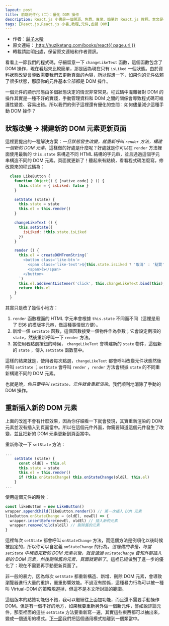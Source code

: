```yaml
---
layout: post
title: 前端元件化（二）：優化 DOM 操作
description: React.js 小書是一個開源、免費、專業、簡單的 React.js 教程。本文是一個關於如何使用 React.js 實現前端元件化的教程的第二部分，介紹瞭如何優化虛擬 DOM。
tags: [React.js,React.js 小書,教程,元件,虛擬 DOM]
---
```


<ul style='font-size: 14px;'>
  <li>
    作者：<a href="https://www.zhihu.com/people/hu-zi-da-ha" target="_blank">鬍子大哈</a>
  </li>
  <li>
    原文連結：<a href="http://huziketang.com/books/react{{ page.url }}"> http://huziketang.com/books/react{{ page.url }} </a>
  </li>
  <li>轉載請註明出處，保留原文連結和作者資訊。</li>
</ul>

看看上一節我們的程式碼，仔細留意一下 `changeLikeText` 函數，這個函數包含了 DOM 操作，現在看起來比較簡單，那是因為現在只有 `isLiked` 一個狀態。由於資料狀態改變會導致需要我們去更新頁面的內容，所以假想一下，如果你的元件依賴了很多狀態，那麼你的元件基本全部都是 DOM 操作。

一個元件的顯示形態由多個狀態決定的情況非常常見。程式碼中混雜著對 DOM 的操作其實是一種不好的實踐，手動管理資料和 DOM 之間的關係會導致程式碼可維護性變差、容易出錯。所以我們的例子這裡還有優化的空間：如何儘量減少這種手動 DOM 操作？

## 狀態改變 -> 構建新的 DOM 元素更新頁面
這裡要提出的一種解決方案：*一旦狀態發生改變，就重新呼叫  `render`  方法，構建一個新的 DOM 元素*。這樣做的好處是什麼呢？好處就是你可以在 `render` 方法裡面使用最新的 `this.state` 來構造不同 HTML 結構的字元串，並且通過這個字元串構造不同的 DOM 元素。頁面就更新了！聽起來有點繞，看看程式碼怎麼寫，修改原來的程式碼為：

```javascript
  class LikeButton {
    function Object() { [native code] } () {
      this.state = { isLiked: false }
    }

    setState (state) {
      this.state = state
      this.el = this.render()
    }

    changeLikeText () {
      this.setState({
        isLiked: !this.state.isLiked
      })
    }

    render () {
      this.el = createDOMFromString(`
        <button class='like-btn'>
          <span class='like-text'>${this.state.isLiked ? '取消' : '點贊'}</span>
          <span>👍</span>
        </button>
      `)
      this.el.addEventListener('click', this.changeLikeText.bind(this), false)
      return this.el
    }
  }
```

其實只是改了幾個小地方：

1. `render` 函數裡面的 HTML 字元串會根據 `this.state` 不同而不同（這裡是用了 ES6 的模版字元串，做這種事情很方便）。
2. 新增一個 `setState` 函數，這個函數接受一個物件作為參數；它會設定例項的 `state`，然後重新呼叫一下 `render` 方法。
3. 當使用者點選按鈕的時候， `changeLikeText`  會構建新的 `state` 物件，這個新的 `state` ，傳入 `setState` 函數當中。

這樣的結果就是，使用者每次點選，`changeLikeText` 都會呼叫改變元件狀態然後呼叫 `setState` ；`setState` 會呼叫 `render` ，`render` 方法會根據  `state` 的不同重新構建不同的 DOM 元素。

也就是說，*你只要呼叫 `setState`，元件就會重新渲染*。我們順利地消除了手動的 DOM 操作。

## 重新插入新的 DOM 元素
上面的改進不會有什麼效果，因為你仔細看一下就會發現，其實重新渲染的 DOM 元素並沒有插入到頁面當中。所以在這個元件外面，你需要知道這個元件發生了改變，並且把新的 DOM 元素更新到頁面當中。

重新修改一下 `setState` 方法：

```javascript
...
    setState (state) {
      const oldEl = this.el
      this.state = state
      this.el = this.render()
      if (this.onStateChange) this.onStateChange(oldEl, this.el)
    }
...
```

使用這個元件的時候：

```javascript
const likeButton = new LikeButton()
wrapper.appendChild(likeButton.render()) // 第一次插入 DOM 元素
likeButton.onStateChange = (oldEl, newEl) => {
  wrapper.insertBefore(newEl, oldEl) // 插入新的元素
  wrapper.removeChild(oldEl) // 刪除舊的元素
}
```

這裡每次 `setState` 都會呼叫 `onStateChange` 方法，而這個方法是例項化以後時候被設定的，所以你可以自定義 `onStateChange` 的行為。*這裡做的事是，每當 `setState` 中構造完新的 DOM 元素以後，就會通過 `onStateChange` 告知外部插入新的 DOM 元素，然後刪除舊的元素，頁面就更新了*。這裡已經做到了進一步的優化了：現在不需要再手動更新頁面了。

非一般的暴力，因為每次 `setState` 都重新構造、新增、刪除 DOM 元素，會導致瀏覽器進行大量的重排，嚴重影響效能。不過沒有關係，這種暴力行為可以被一種叫 Virtual-DOM 的策略規避掉，但這不是本文所討論的範圍。

這個版本的點贊功能很不錯，我可以繼續往上面加功能，而且還不需要手動操作DOM。但是有一個不好的地方，如果我要重新另外做一個新元件，譬如說評論元件，那麼裡面的這些 `setState` 方法要重新寫一遍，其實這些東西都可以抽出來，變成一個通用的模式。[下一節](http://react.huziketang.com/blog/lesson4)我們把這個通用模式抽離到一個類當中。
